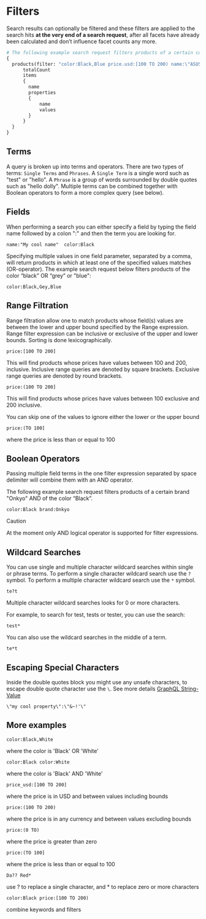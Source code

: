 # Filters
Search results can optionally be filtered and these filters are applied to the search hits **at the very end of a search request**, after all facets  have already been calculated and don’t influence facet counts any more.

```GraphQL
# The following example search request filters products of a certain color “Black” OR "Blue" AND price between 100 USD inclusive TO 200 USD exlusive AND name starts with "ASUS ZenFone 2"
{
  products(filter: "color:Black,Blue price.usd:[100 TO 200) name:\"ASUS ZenFone 2*\" {
      totalCount
      items
      {
        name
        properties
        {
            name
            values
        }
      }
  }
}
```
## Terms
A query is broken up into terms and operators. There are two types of terms: `Single Terms` and `Phrases`.
A `Single Term` is a single word such as "test" or "hello".
A `Phrase` is a group of words surrounded by double quotes such as "hello dolly".
Multiple terms can be combined together with Boolean operators to form a more complex query (see below).

## Fields
 When performing a search you can either specify a field by typing the field name followed by a colon ":" and then the term you are looking for.

 `name:"My cool name"  color:Black`

Specifying multiple values in one field parameter, separated by a comma, will return products in which at least one of the specified values matches (OR-operator).
The example search request below filters products of the color “black” OR “grey” or "blue":

 `color:Black,Gey,Blue`

## Range Filtration

Range filtration allow one to match products whose field(s) values are between the lower and upper bound specified by the Range expression. Range filter expression can be inclusive or exclusive of the upper and lower bounds. Sorting is done lexicographically.

`price:[100 TO 200]`

This will find products whose prices have values between 100 and 200, inclusive.
Inclusive range queries are denoted by square brackets. Exclusive range queries are denoted by round brackets.

`price:(100 TO 200]`

This will find products whose prices have values between 100 exclusive and 200 inclusive.

You can skip one of the values to ignore either the lower or the upper bound

`price:(TO 100]`

where the price is less than or equal to 100

## Boolean Operators

Passing multiple field terms in the one filter expression separated by space delimiter will combine them with an AND operator.

The following example search request filters products of a certain brand "Onkyo" AND of the color “Black”.

`color:Black brand:Onkyo`

> [!CAUTION]
> At the moment  only AND logical operator is supported for filter expressions.

## Wildcard Searches
You can use single and multiple character wildcard searches within single or phrase terms.
To perform a single character wildcard search use the `?` symbol.
To perform a multiple character wildcard search use the `*` symbol.

`te?t`

Multiple character wildcard searches looks for 0 or more characters.

For example, to search for test, tests or tester, you can use the search:

`test*`

You can also use the wildcard searches in the middle of a term.

`te*t`

## Escaping Special Characters
Inside the double quotes block you might use any unsafe characters, to escape double quote character use the `\`. See more details [GraphQL String-Value](https://spec.graphql.org/June2018/#sec-String-Value)

`\"my cool property\":\"&~!'\"`

## More examples
`color:Black,White`

where the color is 'Black' OR 'White'

`color:Black color:White`

where the color is 'Black' AND 'White'

`price_usd:[100 TO 200]`

where the price is in USD and between values including bounds

`price:(100 TO 200)`

where the price is in any currency and between values excluding bounds

`price:(0 TO)`

where the price is greater than zero

`price:(TO 100]`

where the price is less than or equal to 100

`Da?? Red*`

use ? to replace a single character, and * to replace zero or more characters

`color:Black price:[100 TO 200)`

combine keywords and filters

